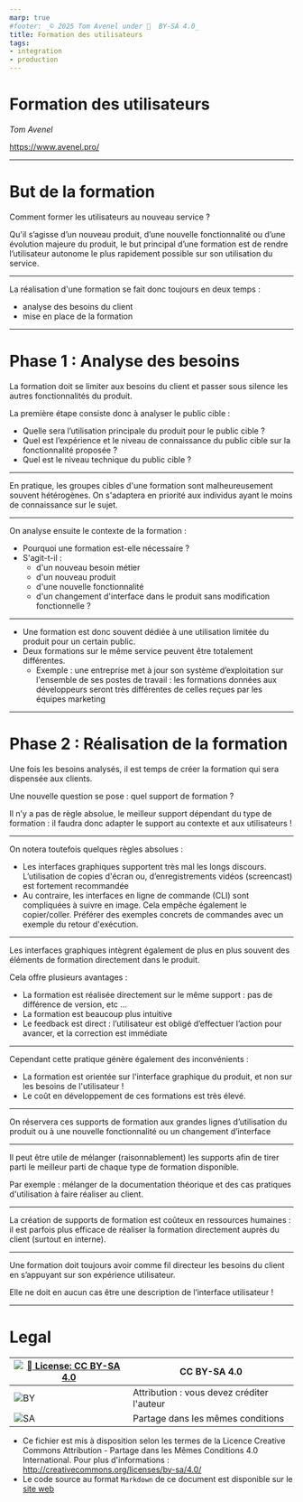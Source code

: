 ```yaml
---
marp: true
#footer: _© 2025 Tom Avenel under 󰵫  BY-SA 4.0_
title: Formation des utilisateurs
tags:
- integration
- production
---
```


# Formation des utilisateurs

_Tom Avenel_

<https://www.avenel.pro/>

---

# But de la formation

Comment former les utilisateurs au nouveau service ?

Qu'il s’agisse d’un nouveau produit, d’une nouvelle fonctionnalité ou d’une évolution majeure du produit, le but principal d’une formation est de rendre l’utilisateur autonome le plus rapidement possible sur son utilisation du service.

---

La réalisation d'une formation se fait donc toujours en deux temps :

- analyse des besoins du client
- mise en place de la formation

---

# Phase 1 : Analyse des besoins

La formation doit se limiter aux besoins du client et passer sous silence les autres fonctionnalités du produit.

La première étape consiste donc à analyser le public cible :

- Quelle sera l’utilisation principale du produit pour le public cible ?
- Quel est l’expérience et le niveau de connaissance du public cible sur la fonctionnalité proposée ? 
- Quel est le niveau technique du public cible ?

---

En pratique, les groupes cibles d'une formation sont malheureusement souvent hétérogènes. On s'adaptera en priorité aux individus ayant le moins de connaissance sur le sujet.

---

On analyse ensuite le contexte de la formation :

- Pourquoi une formation est-elle nécessaire ?
- S'agit-t-il :
  + d'un nouveau besoin métier
  + d'un nouveau produit
  + d'une nouvelle fonctionnalité
  + d'un changement d'interface dans le produit sans modification fonctionnelle ?

---

- Une formation est donc souvent dédiée à une utilisation limitée du produit pour un certain public.
- Deux formations sur le même service peuvent être totalement différentes.
  + Exemple : une entreprise met à jour son système d’exploitation sur l'ensemble de ses postes de travail : les formations données aux développeurs seront très différentes de celles reçues par les équipes marketing

---

# Phase 2 : Réalisation de la formation

Une fois les besoins analysés, il est temps de créer la formation qui sera dispensée aux clients.

Une nouvelle question se pose : quel support de formation ?

Il n’y a pas de règle absolue, le meilleur support dépendant du type de formation : il faudra donc adapter le support au contexte et aux utilisateurs !

---

On notera toutefois quelques règles absolues :

- Les interfaces graphiques supportent très mal les longs discours. L’utilisation de copies d'écran ou, d’enregistrements vidéos (screencast) est fortement recommandée
- Au contraire, les interfaces en ligne de commande (CLI) sont compliquées à suivre en image. Cela empêche également le copier/coller. Préférer des exemples concrets de commandes avec un exemple du retour d'exécution.

---

Les interfaces graphiques intègrent également de plus en plus souvent des éléments de formation directement dans le produit.

Cela offre plusieurs avantages :

- La formation est réalisée directement sur le même support : pas de différence de version, etc ...
- La formation est beaucoup plus intuitive
- Le feedback est direct : l’utilisateur est obligé d’effectuer l’action pour avancer, et la correction est immédiate

---

Cependant cette pratique génère également des inconvénients :

- La formation est orientée sur l'interface graphique du produit, et non sur les besoins de l'utilisateur !
- Le coût en développement de ces formations est très élevé.

---

On réservera ces supports de formation aux grandes lignes d’utilisation du produit ou à une nouvelle fonctionnalité ou un changement d’interface

---

Il peut être utile de mélanger (raisonnablement) les supports  afin de tirer parti le meilleur parti de chaque type de formation disponible.

Par exemple : mélanger de la documentation théorique et des cas pratiques d'utilisation à faire réaliser au client.

---

La création de supports de formation est coûteux en ressources humaines : il est parfois plus efficace de réaliser la formation directement auprès du client (surtout en interne).

---

Une formation doit toujours avoir comme fil directeur les besoins du client en s’appuyant sur son expérience utilisateur.

Elle ne doit en aucun cas être une description de l’interface utilisateur !

---

<!-- class: legal -->

# Legal

| [![󰵫  License: CC BY-SA 4.0](https://mirrors.creativecommons.org/presskit/buttons/88x31/svg/by-sa.svg)](http://creativecommons.org/licenses/by-sa/4.0/) | CC BY-SA 4.0 |
| ---------------------------------------------------------------- | ------------------------------------------ |
| ![BY](https://mirrors.creativecommons.org/presskit/icons/by.svg) | Attribution : vous devez créditer l'auteur |
| ![SA](https://mirrors.creativecommons.org/presskit/icons/sa.svg) | Partage dans les mêmes conditions          |

- Ce fichier est mis à disposition selon les termes de la Licence Creative Commons Attribution - Partage dans les Mêmes Conditions 4.0 International. Pour plus d'informations : <http://creativecommons.org/licenses/by-sa/4.0/>
- Le code source au format `Markdown` de ce document est disponible sur le [site web][site-perso]

[site-perso]: https://www.avenel.pro/
